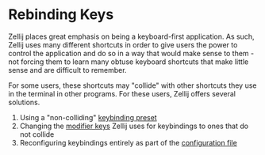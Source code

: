# Rebinding Keys
Zellij places great emphasis on being a keyboard-first application. As such, Zellij uses many different shortcuts in order to give users the power to control the application and do so in a way that would make sense to them - not forcing them to learn many obtuse keyboard shortcuts that make little sense and are difficult to remember.

For some users, these shortcuts may "collide" with other shortcuts they use in the terminal in other programs. For these users, Zellij offers several solutions.

1. Using a "non-colliding" [keybinding preset](./keybinding-presets.md)
2. Changing the [modifier keys](./changing-modifiers.md) Zellij uses for keybindings to ones that do not collide
3. Reconfiguring keybindings entirely as part of the [configuration file](./keybindings.md)
